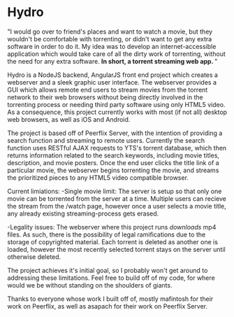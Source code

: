 Hydro
==========
"I would go over to friend's places and want to watch a movie, but they wouldn't be comfortable with torrenting, or didn't want to get any extra software in order to do it. My idea was to develop an internet-accessible application which would take care of all the dirty work of torrenting, without the need for any extra software. <b>In short, a torrent streaming web app. </b>"

Hydro is a NodeJS backend, AngularJS front end project which creates a webserver and a sleek graphic user interface.
The webserver provides a GUI which allows remote end users to stream movies from the torrent network to their web browsers
without being directly involved in the torrenting process or needing third party software using only HTML5 video. As a consequence, this project currently works with most (if not all) desktop web browsers, as well as iOS and Android.

The project is based off of Peerflix Server, with the intention of providing a search function and streaming to remote users.
Currently the search function uses RESTful AJAX requests to YTS's torrent database, which then returns information related to 
the search keywords, including movie titles, description, and movie posters. Once the end user clicks the title link of a 
particular movie, the webserver begins torrenting the movie, and streams the prioritized pieces to any HTML5 video compatible browser. 

Current limiations:
-Single movie limit: The server is setup so that only one movie can be torrented from the server at a time. Multiple users can recieve the stream from the /watch page, however once a user selects a movie title, any already existing streaming-process gets erased.

-Legality issues: The webserver where this project runs *downloads* mp4 files. As such, there is the possibility of legal ramifications due to the storage of copyrighted material. Each torrent is deleted as another one is loaded, however the most recently selected torrent stays on the server until otherwise deleted.

The project achieves it's initial goal, so I probably won't get around to addressing these limitations. Feel free to build off of my code, for where would we be without standing on the shoulders of giants.

Thanks to everyone whose work I built off of, mostly mafintosh for their work on Peerflix, as well as asapach for their work on Peerflix Server.
